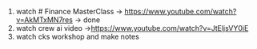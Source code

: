 

1) watch # Finance MasterClass -> https://www.youtube.com/watch?v=AkMTxMN7res -> done
2) watch crew ai video ->https://www.youtube.com/watch?v=JtEljsVY0iE
3) watch cks workshop and make notes 

